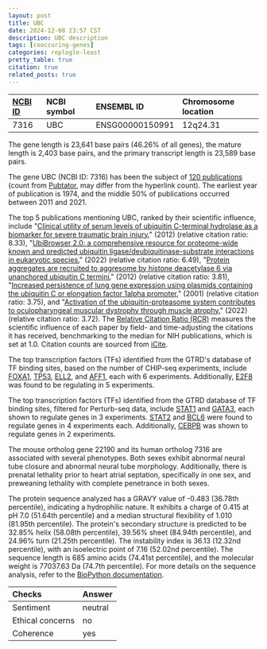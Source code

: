```yaml
---
layout: post
title: UBC
date: 2024-12-08 23:57 CST
description: UBC description
tags: [cooccuring-genes]
categories: replogle-least
pretty_table: true
citation: true
related_posts: true
---
```




| [NCBI ID](https://www.ncbi.nlm.nih.gov/gene/7316) | NCBI symbol | ENSEMBL ID | Chromosome location |
| :-------- | :------- | :-------- | :------- |
| 7316  | UBC | ENSG00000150991 | 12q24.31 |



The gene length is 23,641 base pairs (46.26% of all genes), the mature length is 2,403 base pairs, and the primary transcript length is 23,589 base pairs.


The gene UBC (NCBI ID: 7316) has been the subject of [120 publications](https://pubmed.ncbi.nlm.nih.gov/?term=%22UBC%22) (count from [Pubtator](https://academic.oup.com/nar/article/47/W1/W587/5494727), may differ from the hyperlink count). The earliest year of publication is 1974, and the middle 50% of publications occurred between 2011 and 2021.


The top 5 publications mentioning UBC, ranked by their scientific influence, include "[Clinical utility of serum levels of ubiquitin C-terminal hydrolase as a biomarker for severe traumatic brain injury.](https://pubmed.ncbi.nlm.nih.gov/21937927)" (2012) (relative citation ratio: 8.33), "[UbiBrowser 2.0: a comprehensive resource for proteome-wide known and predicted ubiquitin ligase/deubiquitinase-substrate interactions in eukaryotic species.](https://pubmed.ncbi.nlm.nih.gov/34669962)" (2022) (relative citation ratio: 6.49), "[Protein aggregates are recruited to aggresome by histone deacetylase 6 via unanchored ubiquitin C termini.](https://pubmed.ncbi.nlm.nih.gov/22069321)" (2012) (relative citation ratio: 3.81), "[Increased persistence of lung gene expression using plasmids containing the ubiquitin C or elongation factor 1alpha promoter.](https://pubmed.ncbi.nlm.nih.gov/11704814)" (2001) (relative citation ratio: 3.75), and "[Activation of the ubiquitin-proteasome system contributes to oculopharyngeal muscular dystrophy through muscle atrophy.](https://pubmed.ncbi.nlm.nih.gov/35025870)" (2022) (relative citation ratio: 3.72). The [Relative Citation Ratio (RCR)](https://journals.plos.org/plosbiology/article?id=10.1371/journal.pbio.1002541) measures the scientific influence of each paper by field- and time-adjusting the citations it has received, benchmarking to the median for NIH publications, which is set at 1.0. Citation counts are sourced from [iCite](https://icite.od.nih.gov).





The top transcription factors (TFs) identified from the GTRD's database of TF binding sites, based on the number of CHIP-seq experiments, include [FOXA1](https://www.ncbi.nlm.nih.gov/gene/3169), [TP53](https://www.ncbi.nlm.nih.gov/gene/7157), [ELL2](https://www.ncbi.nlm.nih.gov/gene/22936), and [AFF1](https://www.ncbi.nlm.nih.gov/gene/4299), each with 6 experiments. Additionally, [E2F8](https://www.ncbi.nlm.nih.gov/gene/79733) was found to be regulating in 5 experiments.


The top transcription factors (TFs) identified from the GTRD database of TF binding sites, filtered for Perturb-seq data, include [STAT1](https://www.ncbi.nlm.nih.gov/gene/6829) and [GATA3](https://www.ncbi.nlm.nih.gov/gene/2623), each shown to regulate genes in 3 experiments. [STAT2](https://www.ncbi.nlm.nih.gov/gene/6872) and [BCL6](https://www.ncbi.nlm.nih.gov/gene/9968) were found to regulate genes in 4 experiments each. Additionally, [CEBPB](https://www.ncbi.nlm.nih.gov/gene/8861) was shown to regulate genes in 2 experiments.





The mouse ortholog gene 22190 and its human ortholog 7316 are associated with several phenotypes. Both sexes exhibit abnormal neural tube closure and abnormal neural tube morphology. Additionally, there is prenatal lethality prior to heart atrial septation, specifically in one sex, and preweaning lethality with complete penetrance in both sexes.


The protein sequence analyzed has a GRAVY value of -0.483 (36.78th percentile), indicating a hydrophilic nature. It exhibits a charge of 0.415 at pH 7.0 (51.64th percentile) and a median structural flexibility of 1.010 (81.95th percentile). The protein's secondary structure is predicted to be 32.85% helix (58.08th percentile), 39.56% sheet (84.94th percentile), and 24.96% turn (21.25th percentile). The instability index is 36.13 (12.32nd percentile), with an isoelectric point of 7.16 (52.02nd percentile). The sequence length is 685 amino acids (74.41st percentile), and the molecular weight is 77037.63 Da (74.7th percentile). For more details on the sequence analysis, refer to the [BioPython documentation](https://biopython.org/docs/1.75/api/Bio.SeqUtils.ProtParam.html).



| Checks    | Answer |
| :-------- | :------- |
| Sentiment  | neutral   |
| Ethical concerns | no     |
| Coherence    | yes    |